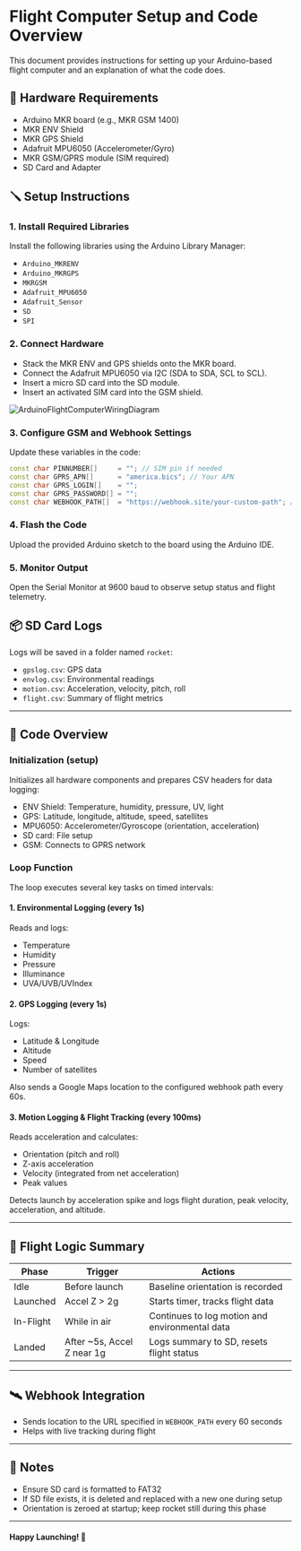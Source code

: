# Flight Computer Setup and Code Overview

This document provides instructions for setting up your Arduino-based flight computer and an explanation of what the code does.

## 🧰 Hardware Requirements

* Arduino MKR board (e.g., MKR GSM 1400)
* MKR ENV Shield
* MKR GPS Shield
* Adafruit MPU6050 (Accelerometer/Gyro)
* MKR GSM/GPRS module (SIM required)
* SD Card and Adapter

## 🪛 Setup Instructions

### 1. Install Required Libraries

Install the following libraries using the Arduino Library Manager:

* `Arduino_MKRENV`
* `Arduino_MKRGPS`
* `MKRGSM`
* `Adafruit_MPU6050`
* `Adafruit_Sensor`
* `SD`
* `SPI`

### 2. Connect Hardware

* Stack the MKR ENV and GPS shields onto the MKR board.
* Connect the Adafruit MPU6050 via I2C (SDA to SDA, SCL to SCL).
* Insert a micro SD card into the SD module.
* Insert an activated SIM card into the GSM shield.

![ArduinoFlightComputerWiringDiagram](https://github.com/user-attachments/assets/474d8983-8e12-4539-9121-fda423e5bfe7)

### 3. Configure GSM and Webhook Settings

Update these variables in the code:

```cpp
const char PINNUMBER[]     = ""; // SIM pin if needed
const char GPRS_APN[]      = "america.bics"; // Your APN
const char GPRS_LOGIN[]    = "";
const char GPRS_PASSWORD[] = "";
const char WEBHOOK_PATH[]  = "https://webhook.site/your-custom-path"; // Your Webhook URL
```

### 4. Flash the Code

Upload the provided Arduino sketch to the board using the Arduino IDE.

### 5. Monitor Output

Open the Serial Monitor at 9600 baud to observe setup status and flight telemetry.

## 📦 SD Card Logs

Logs will be saved in a folder named `rocket`:

* `gpslog.csv`: GPS data
* `envlog.csv`: Environmental readings
* `motion.csv`: Acceleration, velocity, pitch, roll
* `flight.csv`: Summary of flight metrics

---

## 🧠 Code Overview

### Initialization (setup)

Initializes all hardware components and prepares CSV headers for data logging:

* ENV Shield: Temperature, humidity, pressure, UV, light
* GPS: Latitude, longitude, altitude, speed, satellites
* MPU6050: Accelerometer/Gyroscope (orientation, acceleration)
* SD card: File setup
* GSM: Connects to GPRS network

### Loop Function

The loop executes several key tasks on timed intervals:

#### 1. Environmental Logging (every 1s)

Reads and logs:

* Temperature
* Humidity
* Pressure
* Illuminance
* UVA/UVB/UVIndex

#### 2. GPS Logging (every 1s)

Logs:

* Latitude & Longitude
* Altitude
* Speed
* Number of satellites

Also sends a Google Maps location to the configured webhook path every 60s.

#### 3. Motion Logging & Flight Tracking (every 100ms)

Reads acceleration and calculates:

* Orientation (pitch and roll)
* Z-axis acceleration
* Velocity (integrated from net acceleration)
* Peak values

Detects launch by acceleration spike and logs flight duration, peak velocity, acceleration, and altitude.

---

## 🔁 Flight Logic Summary

| Phase     | Trigger                     | Actions                                        |
| --------- | --------------------------- | ---------------------------------------------- |
| Idle      | Before launch               | Baseline orientation is recorded               |
| Launched  | Accel Z > 2g                | Starts timer, tracks flight data               |
| In-Flight | While in air                | Continues to log motion and environmental data |
| Landed    | After \~5s, Accel Z near 1g | Logs summary to SD, resets flight status       |

---

## 🛰️ Webhook Integration

* Sends location to the URL specified in `WEBHOOK_PATH` every 60 seconds
* Helps with live tracking during flight

---

## 📎 Notes

* Ensure SD card is formatted to FAT32
* If SD file exists, it is deleted and replaced with a new one during setup
* Orientation is zeroed at startup; keep rocket still during this phase

---

#### Happy Launching! 🚀
